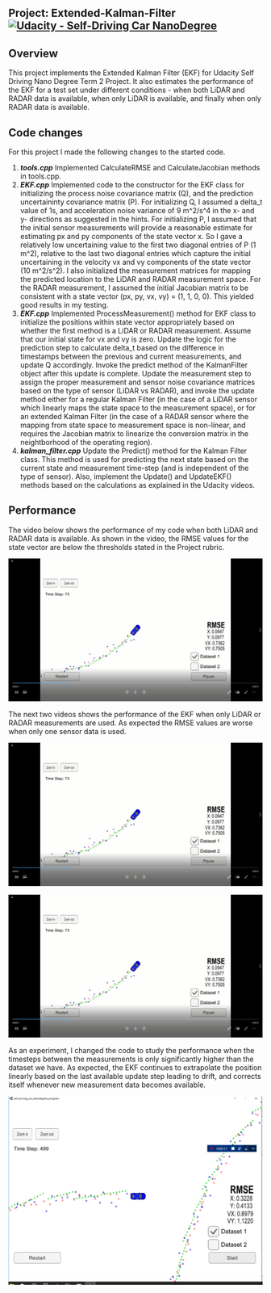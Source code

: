 ## Project: Extended-Kalman-Filter [![Udacity - Self-Driving Car NanoDegree](https://s3.amazonaws.com/udacity-sdc/github/shield-carnd.svg)](http://www.udacity.com/drive)

Overview
---
This project implements the Extended Kalman Filter (EKF) for Udacity Self Driving Nano Degree Term 2 Project. It also estimates the performance of the EKF for a test set under different conditions - when both LiDAR and RADAR data is available, when only LiDAR is available, and finally when only RADAR data is available.

Code changes
---
For this project I made the following changes to the started code.

1. __*tools.cpp*__ Implemented CalculateRMSE and CalculateJacobian methods in tools.cpp.
2. __*EKF.cpp*__ Implemented code to the constructor for the EKF class for initializing the process noise covariance matrix (Q), and the prediction uncertaininty covariance matrix (P). For initializing Q, I assumed a delta_t value of 1s, and acceleration noise variance of 9 m^2/s^4 in the x- and y- directions as suggested in the hints. For initializing P, I assumed that the initial sensor measurements will provide a reasonable estimate for estimating px and py components of the state vector x. So I gave a relatively low uncertaining value to the first two diagonal entries of P (1 m^2), relative to the last two diagonal entries which capture the initial uncertaining in the velocity vx and vy components of the state vector (10 m^2/s^2). I also initialized the measurement matrices for mapping the predicted location to the LiDAR and RADAR measurement space. For the RADAR measurement, I assumed the initial Jacobian matrix to be consistent with a state vector (px, py, vx, vy) = (1, 1, 0, 0). This yielded good results in my testing.
3. __*EKF.cpp*__ Implemented ProcessMeasurement() method for EKF class to initialize the positions within state vector appropriately based on whether the first method is a LiDAR or RADAR measurement. Assume that our initial state for vx and vy is zero. Update the logic for the prediction step to calculate delta_t based on the difference in timestamps between the previous and current measurements, and update Q accordingly. Invoke the predict method of the KalmanFilter object after this update is complete. Update the measurement step to assign the proper measurement and sensor noise covariance matrices based on the type of sensor (LiDAR vs RADAR), and invoke the update method either for a regular Kalman Filter (in the case of a LiDAR sensor which linearly maps the state space to the measurement space), or for an extended Kalman Filter (in the case of a RADAR sensor where the mapping from state space to measurement space is non-linear, and requires the Jacobian matrix to linearize the conversion matrix in the neightborhood of the operating region).
4. __*kalman_filter.cpp*__ Update the Predict() method for the Kalman Filter class. This method is used for predicting the next state based on the current state and measurement time-step (and is independent of the type of sensor). Also, implement the Update() and UpdateEKF() methods based on the calculations as explained in the Udacity videos.

Performance
---
The video below shows the performance of my code when both LiDAR and RADAR data is available. As shown in the video, the RMSE values for the state vector are below the thresholds stated in the Project rubric.

[![Both RADAR and LiDAR data available](https://github.com/calvinhobbes119/Extended-Kalman-Filter/blob/master/Untitled.png)](https://youtu.be/6D7yM1h1z3g)

The next two videos shows the performance of the EKF when only LiDAR or RADAR measurements are used. As expected the RMSE values are worse when only one sensor data is used.

[![Only LiDAR data is available](https://github.com/calvinhobbes119/Extended-Kalman-Filter/blob/master/Untitled.png)](https://youtu.be/lPIjNGOuaVE)

[![Only RADAR data is available](https://github.com/calvinhobbes119/Extended-Kalman-Filter/blob/master/Untitled.png)](https://youtu.be/T0g1Duec7bw)

As an experiment, I changed the code to study the performance when the timesteps between the measurements is only significantly higher than the dataset we have. As expected, the EKF continues to extrapolate the position linearly based on the last available update step leading to drift, and corrects itself whenever new measurement data becomes available.

[![When less frequent measurement updates are available](https://github.com/calvinhobbes119/Extended-Kalman-Filter/blob/master/Untitled1.png)](https://youtu.be/0Bmtsg-pFLk)
